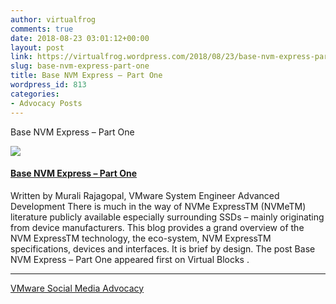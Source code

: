 ```yaml
---
author: virtualfrog
comments: true
date: 2018-08-23 03:01:12+00:00
layout: post
link: https://virtualfrog.wordpress.com/2018/08/23/base-nvm-express-part-one/
slug: base-nvm-express-part-one
title: Base NVM Express – Part One
wordpress_id: 813
categories:
- Advocacy Posts
---
```


Base NVM Express – Part One

[![](https://d3utlhu53nfcwz.cloudfront.net/171901/cdnImage/article/245c6f7d-c293-4cc1-9c56-c8221bdb3b98/?size=Box320)](http://bit.ly/2w5TnDf)


#### [Base NVM Express – Part One](http://bit.ly/2w5TnDf)


Written by Murali Rajagopal, VMware System Engineer Advanced Development There is much in the way of NVMe ExpressTM (NVMeTM) literature publicly available especially surrounding SSDs – mainly originating from device manufacturers. This blog provides a grand overview of the NVM ExpressTM technology, the eco-system, NVM ExpressTM specifications, devices and interfaces. It is brief by design. The post Base NVM Express – Part One appeared first on Virtual Blocks .



* * *



[VMware Social Media Advocacy](http://advocacy.vmware.com)
